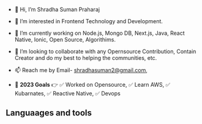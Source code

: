 - 👋 Hi, I’m Shradha Suman Praharaj
- 👀 I’m interested in Frontend Technology and Development.
- 🌱 I’m currently working on Node.js, Mongo DB, Next.js, Java, React Native, Ionic, Open Source, Algorithims.
- 💞️ I’m looking to collaborate with any Opernsource Contribution, Contain Creator and do my best to helping the communities, etc.
- 📫 Reach me by Email- shradhasuman2@gmail.com, 


- 🧠 **2023 Goals** 👉
      ✅ Worked on Opensource, 
      ✅ Learn AWS, 
      ✅ Kubarnates, 
      ✅ Reactive Native, 
      ✅ Devops 
  
 ## Languaages and tools
